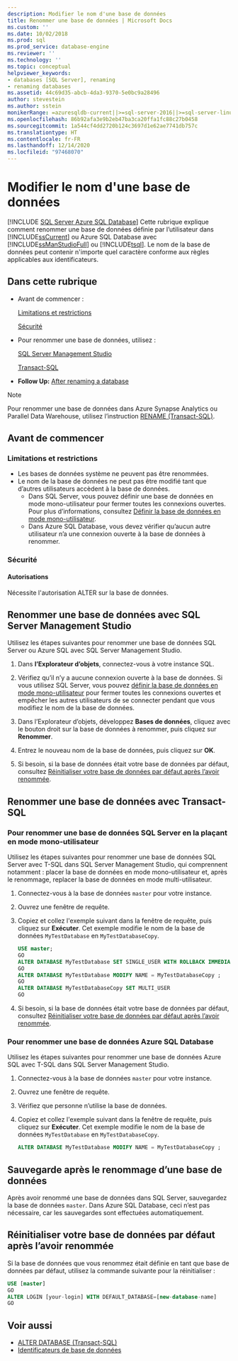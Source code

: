 ```yaml
---
description: Modifier le nom d'une base de données
title: Renommer une base de données | Microsoft Docs
ms.custom: ''
ms.date: 10/02/2018
ms.prod: sql
ms.prod_service: database-engine
ms.reviewer: ''
ms.technology: ''
ms.topic: conceptual
helpviewer_keywords:
- databases [SQL Server], renaming
- renaming databases
ms.assetid: 44c69d35-abcb-4da3-9370-5e0bc9a28496
author: stevestein
ms.author: sstein
monikerRange: =azuresqldb-current||>=sql-server-2016||>=sql-server-linux-2017||=azuresqldb-mi-current
ms.openlocfilehash: 86b92afa3e9b2eb47ba3ca20ffa1fc88c27b0458
ms.sourcegitcommit: 1a544cf4dd2720b124c3697d1e62ae7741db757c
ms.translationtype: HT
ms.contentlocale: fr-FR
ms.lasthandoff: 12/14/2020
ms.locfileid: "97468070"
---
```

# <a name="rename-a-database"></a>Modifier le nom d'une base de données

[!INCLUDE [SQL Server Azure SQL Database](../../includes/applies-to-version/sql-asdb.md)]
  Cette rubrique explique comment renommer une base de données définie par l’utilisateur dans [!INCLUDE[ssCurrent](../../includes/sscurrent-md.md)] ou Azure SQL Database avec [!INCLUDE[ssManStudioFull](../../includes/ssmanstudiofull-md.md)] ou [!INCLUDE[tsql](../../includes/tsql-md.md)]. Le nom de la base de données peut contenir n'importe quel caractère conforme aux règles applicables aux identificateurs.  
  
## <a name="in-this-topic"></a>Dans cette rubrique
  
- Avant de commencer :  
  
     [Limitations et restrictions](#limitations-and-restrictions)  
  
     [Sécurité](#security)  
  
- Pour renommer une base de données, utilisez :  
  
     [SQL Server Management Studio](#rename-a-database-using-sql-server-management-studio)  
  
     [Transact-SQL](#rename-a-database-using-transact-sql)  
  
- **Follow Up:**  [After renaming a database](#backup-after-renaming-a-database)  

> [!NOTE]
> Pour renommer une base de données dans Azure Synapse Analytics ou Parallel Data Warehouse, utilisez l’instruction [RENAME (Transact-SQL)](../../t-sql/statements/rename-transact-sql.md).
  
## <a name="before-you-begin"></a>Avant de commencer
  
### <a name="limitations-and-restrictions"></a>Limitations et restrictions  
  
- Les bases de données système ne peuvent pas être renommées.
- Le nom de la base de données ne peut pas être modifié tant que d’autres utilisateurs accèdent à la base de données. 
  - Dans SQL Server, vous pouvez définir une base de données en mode mono-utilisateur pour fermer toutes les connexions ouvertes. Pour plus d’informations, consultez [Définir la base de données en mode mono-utilisateur](../../relational-databases/databases/set-a-database-to-single-user-mode.md).
  - Dans Azure SQL Database, vous devez vérifier qu’aucun autre utilisateur n’a une connexion ouverte à la base de données à renommer.
  
### <a name="security"></a>Sécurité  
  
#### <a name="permissions"></a>Autorisations

Nécessite l'autorisation ALTER sur la base de données.  
  
## <a name="rename-a-database-using-sql-server-management-studio"></a>Renommer une base de données avec SQL Server Management Studio

Utilisez les étapes suivantes pour renommer une base de données SQL Server ou Azure SQL avec SQL Server Management Studio.

  
1. Dans **l’Explorateur d’objets**, connectez-vous à votre instance SQL.  
  
2. Vérifiez qu’il n’y a aucune connexion ouverte à la base de données. Si vous utilisez SQL Server, vous pouvez [définir la base de données en mode mono-utilisateur](../../relational-databases/databases/set-a-database-to-single-user-mode.md) pour fermer toutes les connexions ouvertes et empêcher les autres utilisateurs de se connecter pendant que vous modifiez le nom de la base de données.  
  
3. Dans l’Explorateur d’objets, développez **Bases de données**, cliquez avec le bouton droit sur la base de données à renommer, puis cliquez sur **Renommer**.  
  
4. Entrez le nouveau nom de la base de données, puis cliquez sur **OK**.  
  
5. Si besoin, si la base de données était votre base de données par défaut, consultez [Réinitialiser votre base de données par défaut après l’avoir renommée](#reset-your-default-database-after-rename).

## <a name="rename-a-database-using-transact-sql"></a>Renommer une base de données avec Transact-SQL  
  
### <a name="to-rename-a-sql-server-database-by-placing-it-in-single-user-mode"></a>Pour renommer une base de données SQL Server en la plaçant en mode mono-utilisateur

Utilisez les étapes suivantes pour renommer une base de données SQL Server avec T-SQL dans SQL Server Management Studio, qui comprennent notamment : placer la base de données en mode mono-utilisateur et, après le renommage, replacer la base de données en mode multi-utilisateur.
  
1. Connectez-vous à la base de données `master` pour votre instance.  
2. Ouvrez une fenêtre de requête.  
3. Copiez et collez l'exemple suivant dans la fenêtre de requête, puis cliquez sur **Exécuter**. Cet exemple modifie le nom de la base de données `MyTestDatabase` en `MyTestDatabaseCopy`.
  
   ```sql
   USE master;  
   GO  
   ALTER DATABASE MyTestDatabase SET SINGLE_USER WITH ROLLBACK IMMEDIATE
   GO
   ALTER DATABASE MyTestDatabase MODIFY NAME = MyTestDatabaseCopy ;
   GO  
   ALTER DATABASE MyTestDatabaseCopy SET MULTI_USER
   GO
   ```  

4. Si besoin, si la base de données était votre base de données par défaut, consultez [Réinitialiser votre base de données par défaut après l’avoir renommée](#reset-your-default-database-after-rename).

### <a name="to-rename-an-azure-sql-database-database"></a>Pour renommer une base de données Azure SQL Database

Utilisez les étapes suivantes pour renommer une base de données Azure SQL avec T-SQL dans SQL Server Management Studio.
  
1. Connectez-vous à la base de données `master` pour votre instance.  
2. Ouvrez une fenêtre de requête.
3. Vérifiez que personne n’utilise la base de données.
4. Copiez et collez l'exemple suivant dans la fenêtre de requête, puis cliquez sur **Exécuter**. Cet exemple modifie le nom de la base de données `MyTestDatabase` en `MyTestDatabaseCopy`.
  
   ```sql
   ALTER DATABASE MyTestDatabase MODIFY NAME = MyTestDatabaseCopy ;
   ```  

## <a name="backup-after-renaming-a-database"></a>Sauvegarde après le renommage d’une base de données  

Après avoir renommé une base de données dans SQL Server, sauvegardez la base de données `master`. Dans Azure SQL Database, ceci n’est pas nécessaire, car les sauvegardes sont effectuées automatiquement.  
  
## <a name="reset-your-default-database-after-rename"></a>Réinitialiser votre base de données par défaut après l’avoir renommée

Si la base de données que vous renommez était définie en tant que base de données par défaut, utilisez la commande suivante pour la réinitialiser :


```sql
USE [master]
GO
ALTER LOGIN [your-login] WITH DEFAULT_DATABASE=[new-database-name]
GO
```


## <a name="see-also"></a>Voir aussi

- [ALTER DATABASE (Transact-SQL)](../../t-sql/statements/alter-database-transact-sql.md)
- [Identificateurs de base de données](../../relational-databases/databases/database-identifiers.md)  
